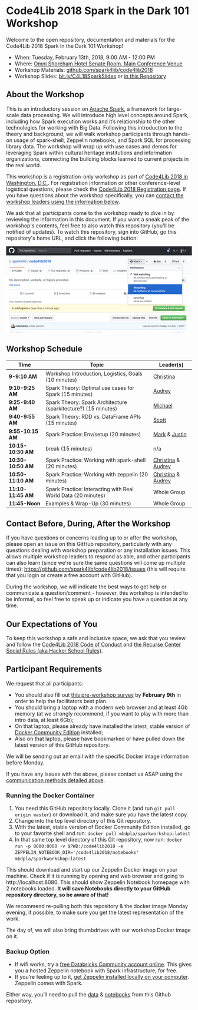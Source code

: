 # Code4Lib 2018 Spark in the Dark 101 Workshop

Welcome to the open repository, documentation and materials for the Code4Lib 2018 Spark in the Dark 101 Workshop!

* When: Tuesday, February 13th, 2018, 9:00 AM - 12:00 PM
* Where: [Omni Shoreham Hotel Senate Room, Main Conference Venue](http://2018.code4lib.org/general-info/venues/)
* Workshop Materials: [github.com/spark4lib/code4lib2018](https://github.com/spark4lib/code4lib2018)
* Workshop Slides: [bit.ly/C4L18SparkSlides](http://bit.ly/C4L18SparkSlides) or [in this Repository](slides/SparkInTheDark101.pdf)

## About the Workshop

This is an introductory session on [Apache Spark](https://spark.apache.org/), a framework for large-scale data processing. We will introduce high level concepts around Spark, including how Spark execution works and it’s relationship to the other technologies for working with Big Data. Following this introduction to the theory and background, we will walk workshop participants through hands-on usage of spark-shell, Zeppelin notebooks, and Spark SQL for processing library data. The workshop will wrap up with use cases and demos for leveraging Spark within cultural heritage institutions and information organizations, connecting the building blocks learned to current projects in the real world.

This workshop is a registration-only workshop as part of [Code4Lib 2018 in Washington, D.C.](http://2018.code4lib.org/). For registration information or other conference-level logistical questions, please check the [Code4Lib 2018 Registration page](http://2018.code4lib.org/general-info/attend). If you have questions about the workshop specifically, you can [contact the workshop leaders using the information below](#contact-before-during-after-the-workshop).

We ask that all participants come to the workshop ready to dive in by reviewing the information in this document. If you want a sneak peak of the workshop's contents, feel free to also watch this repository (you'll be notified of updates). To watch this repository, sign into GitHub, go this repository's home URL, and click the following button:

![Image of Watching a GitHub Repository Button Dropdown](images/WatchingGHRepo.png)

## Workshop Schedule

Time               | Topic                                                          | Leader(s)
------------------ | -------------------------------------------------------------- | ------------------------------------------
**9-9:10 AM**      | Workshop Introduction, Logistics, Goals (10 minutes)           | [Christina](mailto:cmharlow@stanford.edu)
**9:10-9:25 AM**   | Spark Theory: Optimal use cases for Spark (15 minutes)         | [Audrey](mailto:audrey@dp.la)
**9:25-9:40 AM**   | Spark Theory: Spark Architecture (sparkitecture?) (15 minutes) | [Michael](mailto:michael@dp.la)
**9:40-9:55 AM**   | Spark Theory: RDD vs. DataFrame APIs (15 minutes)              | [Scott](mailto:scott@dp.la)
**9:55-10:15 AM**  | Spark Practice: Env/setup (20 minutes)                         | [Mark](mailto:mb@dp.la) & [Justin](mailto:jcoyne@stanford.edu)
**10:15-10:30 AM** | break (15 minutes)                                             | n/a
**10:30-10:50 AM** | Spark Practice: Working with spark-shell (20 minutes)          | [Christina](mailto:cmharlow@stanford.edu) & [Audrey](mailto:audrey@dp.la)
**10:50-11:10 AM** | Spark Practice: Working with zeppelin (20 minutes)             | [Christina](mailto:cmharlow@stanford.edu) & [Audrey](mailto:audrey@dp.la)
**11:10-11:45 AM** | Spark Practice: Interacting with Real World Data (20 minutes)  | Whole Group
**11:45-Noon**     | Examples & Wrap-Up (30 minutes)                                | Whole Group

## Contact Before, During, After the Workshop

If you have questions or concerns leading up to or after the workshop, please open an issue on this GitHub repository, particularly with any questions dealing with workshop preparation or any installation issues. This allows multiple workshop leaders to respond as able, and other participants can also learn (since we're sure the same questions will come up multiple times): https://github.com/spark4lib/code4lib2018/issues (this will require that you login or create a free account with GitHub).

During the workshop, we will indicate the best ways to get help or communicate a question/comment - however, this workshop is intended to be informal, so feel free to speak up or indicate you have a question at any time.

## Our Expectations of You

To keep this workshop a safe and inclusive space, we ask that you review and follow the [Code4Lib 2018 Code of Conduct](http://2018.code4lib.org/conduct/) and [the Recurse Center Social Rules (aka Hacker School Rules)](https://www.recurse.com/manual#sub-sec-social-rules).

## Participant Requirements

We request that all participants:
 - You should also fill out [this pre-workshop survey](https://goo.gl/forms/Ps9KhjnsauMbGdpv2) by **February 9th** in order to help the facilitators best plan.
- You should bring a laptop with a modern web browser and at least 4Gb memory (at we strongly recommend, if you want to play with more than intro data, at least 6Gb);
- On that laptop, please already have installed the latest, stable version of [Docker Community Edition](https://www.docker.com/community-edition) installed;
- Also on that laptop, please have bookmarked or have pulled down the latest version of this GitHub repository.

We will be sending out an email with the specific Docker image information before Monday.

If you have any issues with the above, please contact us ASAP using the [communication methods detailed above](#contact-before-during-after-the-workshop).

### Running the Docker Container
1. You need this GitHub repository locally. Clone it (and run `git pull origin master`) or download it, and make sure you have the latest copy.
2. Change into the top level directory of this Git repository.
3. With the latest, stable version of Docker Community Edition installed, go to your favorite shell and run: `docker pull mbdpla/sparkworkshop:latest`
4. In that same top level directory of this Git repository, now run: `docker run -p 8080:8080 -v $PWD:/code4lib2018 -e ZEPPELIN_NOTEBOOK_DIR='/code4lib2018/notebooks' mbdpla/sparkworkshop:latest`

This should download and start up our Zeppelin Docker image on your machine. Check if it is running by opening and web browser and going to http://localhost:8080. This should show Zeppelin Notebook homepage with 2 notebooks loaded. **It will save Notebooks directly to your GitHub repository directory, so be aware of that!**

We recommend re-pulling both this repository & the docker image Monday evening, if possible, to make sure you get the latest representation of the work.

The day of, we will also bring thumbdrives with our workshop Docker image on it.

### Backup Option

- If wifi works, try a [free Databricks Community account online](https://databricks.com/try-databricks). This gives you a hosted Zeppelin notebook with Spark infrastructure, for free.
- If you’re feeling up to it, [get Zeppelin installed locally on your computer](https://zeppelin.apache.org/docs/0.7.3/install/install.html). Zeppelin comes with Spark.

Either way, you’ll need to pull the [data](sample-data/) & [notebooks](notebooks/) from this Github repository.
